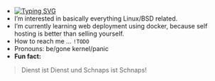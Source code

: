 - [![Typing SVG](https://readme-typing-svg.demolab.com/?lines=Hi;I’m+@bobbyxdevel)](https://git.io/typing-svg)
-  I’m interested in basically everything Linux/BSD related.
-  I’m currently learning web deployment using docker, because self hosting is better than selling yourself.
-  How to reach me ... `!TODO`
-  Pronouns: be/gone kernel/panic
-  **Fun fact:**
  > Dienst ist Dienst und Schnaps ist Schnaps!

<!---
bobbyxdevel/bobbyxdevel is a ✨ special ✨ repository because its `README.md` (this file) appears on your GitHub profile.
You can click the Preview link to take a look at your changes.
--->
